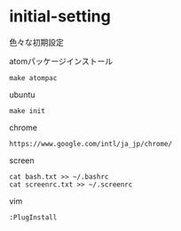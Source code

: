 # initial-setting
色々な初期設定

atomパッケージインストール
```
make atompac
```

ubuntu
```
make init
```

chrome
```
https://www.google.com/intl/ja_jp/chrome/
```

screen
```
cat bash.txt >> ~/.bashrc
cat screenrc.txt >> ~/.screenrc
```

vim
```
:PlugInstall
```